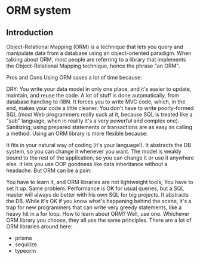 # ORM system


## Introduction
Object-Relational Mapping (ORM) is a technique that lets you query and manipulate data from a database using an object-oriented paradigm. When talking about ORM, most people are referring to a library that implements the Object-Relational Mapping technique, hence the phrase "an ORM".

Pros and Cons
Using ORM saves a lot of time because:

DRY: You write your data model in only one place, and it's easier to update, maintain, and reuse the code.
A lot of stuff is done automatically, from database handling to I18N.
It forces you to write MVC code, which, in the end, makes your code a little cleaner.
You don't have to write poorly-formed SQL (most Web programmers really suck at it, because SQL is treated like a "sub" language, when in reality it's a very powerful and complex one).
Sanitizing; using prepared statements or transactions are as easy as calling a method.
Using an ORM library is more flexible because:

It fits in your natural way of coding (it's your language!).
It abstracts the DB system, so you can change it whenever you want.
The model is weakly bound to the rest of the application, so you can change it or use it anywhere else.
It lets you use OOP goodness like data inheritance without a headache.
But ORM can be a pain:

You have to learn it, and ORM libraries are not lightweight tools;
You have to set it up. Same problem.
Performance is OK for usual queries, but a SQL master will always do better with his own SQL for big projects.
It abstracts the DB. While it's OK if you know what's happening behind the scene, it's a trap for new programmers that can write very greedy statements, like a heavy hit in a for loop.
How to learn about ORM?
Well, use one. Whichever ORM library you choose, they all use the same principles. There are a lot of ORM libraries around here:


- prisma
- sequilize
- typeorm